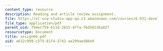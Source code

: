 ```yaml
---
content_type: resource
description: Reading and article review assignment.
file: https://ol-ocw-studio-app-qa.s3.amazonaws.com/courses/6-931-development-of-inventions-and-creative-ideas-spring-2008/a632c909c57581f43742ae299aed86e9_assign04.pdf
file_type: application/pdf
parent_uid: f94ec759-611d-2815-4ffa-fbd50236a027
resourcetype: Document
title: assign04.pdf
uid: a632c909-c575-81f4-3742-ae299aed86e9
---
```

